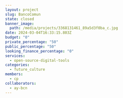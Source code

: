 ```yaml
---
layout: project
slug: BancoComun
state: closed
banner_image:
  path: /media/projects/3368131461_89a5d3f0ba_c.jpg
date: 2024-03-04T16:33:15.803Z
budget: "0"
private_percentage: "50"
public_percentage: "50"
looking_finance_percentage: "0"
services:
  - open-source-digital-tools
categories:
  - future_culture
members:
  - cp
collaborators:
  - ay-bcn
---
```

